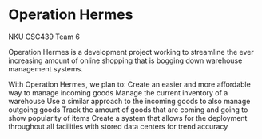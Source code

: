 # Operation Hermes
NKU CSC439 Team 6

Operation Hermes is a development project working to streamline the ever increasing amount of online shopping that is bogging down warehouse management systems. 

With Operation Hermes, we plan to:
Create an easier and more affordable way to manage incoming goods
Manage the current inventory of a warehouse
Use a similar approach to the incoming goods to also manage outgoing goods
Track the amount of goods that are coming and going to show popularity of items
Create a system that allows for the deployment throughout all facilities with stored data centers for trend accuracy
